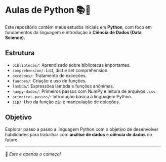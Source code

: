# Aulas de Python 📚🐍

Este repositório contém meus estudos iniciais em **Python**, com foco em fundamentos da linguagem e introdução à **Ciência de Dados (Data Science)**.

## Estrutura

- `bibliotecas/`: Aprendizado sobre bibliotecas importantes.
- `comprehension/`: List, dict e set comprehension.
- `excecoes/`: Tratamento de exceções.
- `funcoes/`: Criação e uso de funções.
- `lambda/`: Expressões lambda e funções anônimas.
- `numpy-dados/`: Primeiros passos com NumPy e leitura de arquivos `.csv`.
- `primeiros-passos/`: Introdução básica à linguagem Python.
- `zip/`: Uso da função `zip` e manipulação de coleções.

## Objetivo

Explorar passo a passo a linguagem Python com o objetivo de desenvolver habilidades para trabalhar com **análise de dados** e **ciência de dados** no futuro.

---

🚀 *Este é apenas o começo!*
